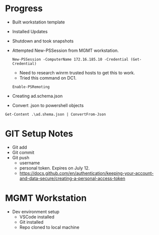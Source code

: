 # Progress
- Built workstation template
- Installed Updates
- Shutdown and took snapshots

- Attempted New-PSSession from MGMT workstation. 

    ```
    New-PSSession -ComputerName 172.16.185.10 -Credential (Get-Credential)
    ```

    - Need to research winrm trusted hosts to get this to work.
    - Tried this command on DC1.
    
    ```
    Enable-PSRemoting
    ```

- Creating ad.schema.json
- Convert .json to powershell objects

```
Get-Content .\ad.shema.json | ConvertFrom-Json
```

# GIT Setup Notes
- Git add
- Git commit
- Git push
    - username
    - personal token. Expires on July 12.
    - https://docs.github.com/en/authentication/keeping-your-account-and-data-secure/creating-a-personal-access-token

# MGMT Workstation
- Dev environment setup
    - VSCode installed
    - Git installed
    - Repo cloned to local machine